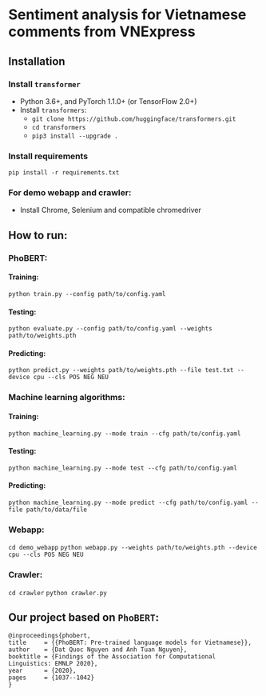 # Sentiment analysis for Vietnamese comments from VNExpress

## Installation 

### Install `transformer`
 -  Python 3.6+, and PyTorch 1.1.0+ (or TensorFlow 2.0+)
 -  Install `transformers`:
	- `git clone https://github.com/huggingface/transformers.git`
	- `cd transformers`
	- `pip3 install --upgrade .`

### Install requirements
```pip install -r requirements.txt```

### For demo webapp and crawler:
 - Install Chrome, Selenium and compatible chromedriver

## How to run:

### PhoBERT:
#### Training:
```python train.py --config path/to/config.yaml```

#### Testing:
```python evaluate.py --config path/to/config.yaml --weights path/to/weights.pth```

#### Predicting:
```python predict.py --weights path/to/weights.pth --file test.txt --device cpu --cls POS NEG NEU```

### Machine learning algorithms:
#### Training:
```python machine_learning.py --mode train --cfg path/to/config.yaml```

#### Testing:
```python machine_learning.py --mode test --cfg path/to/config.yaml```

#### Predicting:
```python machine_learning.py --mode predict --cfg path/to/config.yaml --file path/to/data/file```

### Webapp:
```cd demo_webapp```
```python webapp.py --weights path/to/weights.pth --device cpu --cls POS NEG NEU```

### Crawler:
```cd crawler```
```python crawler.py```

## Our project based on `PhoBERT`:
```
@inproceedings{phobert,
title     = {{PhoBERT: Pre-trained language models for Vietnamese}},
author    = {Dat Quoc Nguyen and Anh Tuan Nguyen},
booktitle = {Findings of the Association for Computational Linguistics: EMNLP 2020},
year      = {2020},
pages     = {1037--1042}
}
```
